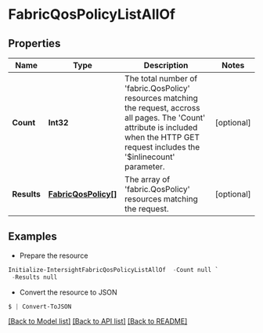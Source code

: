 # FabricQosPolicyListAllOf
## Properties

Name | Type | Description | Notes
------------ | ------------- | ------------- | -------------
**Count** | **Int32** | The total number of &#39;fabric.QosPolicy&#39; resources matching the request, accross all pages. The &#39;Count&#39; attribute is included when the HTTP GET request includes the &#39;$inlinecount&#39; parameter. | [optional] 
**Results** | [**FabricQosPolicy[]**](FabricQosPolicy.md) | The array of &#39;fabric.QosPolicy&#39; resources matching the request. | [optional] 

## Examples

- Prepare the resource
```powershell
Initialize-IntersightFabricQosPolicyListAllOf  -Count null `
 -Results null
```

- Convert the resource to JSON
```powershell
$ | Convert-ToJSON
```

[[Back to Model list]](../README.md#documentation-for-models) [[Back to API list]](../README.md#documentation-for-api-endpoints) [[Back to README]](../README.md)

